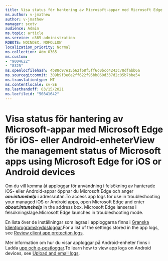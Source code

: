 ```yaml
---
title: Visa status för hantering av Microsoft-appar med Microsoft Edge för iOS- eller Android-enheter
ms.author: v-jmathew
author: v-jmathew
manager: scotv
audience: Admin
ms.topic: article
ms.service: o365-administration
ROBOTS: NOINDEX, NOFOLLOW
localization_priority: Normal
ms.collection: Adm_O365
ms.custom:
- "9004622"
- "8325"
ms.openlocfilehash: 4b88c97e15b62f68f5ff6c0bcc4243c78dfabb6a
ms.sourcegitcommit: 309b9f3e6e2ff622f95bb860d337d2c05b7bbe54
ms.translationtype: MT
ms.contentlocale: sv-SE
ms.lasthandoff: 03/15/2021
ms.locfileid: "50841642"
---
```

# <a name="view-the-management-status-of-microsoft-apps-using-microsoft-edge-for-ios-or-android-devices"></a><span data-ttu-id="27432-102">Visa status för hantering av Microsoft-appar med Microsoft Edge för iOS- eller Android-enheter</span><span class="sxs-lookup"><span data-stu-id="27432-102">View the management status of Microsoft apps using Microsoft Edge for iOS or Android devices</span></span>

<span data-ttu-id="27432-103">Om du vill komma åt apploggar för användning i felsökning av hanterade iOS- eller Android-appar öppnar du Microsoft Edge och anger ***om:intunehelp*** i adressrutan.</span><span class="sxs-lookup"><span data-stu-id="27432-103">To access app logs for use in troubleshooting your managed iOS or Android apps, open Microsoft Edge and enter ***about:intunehelp*** in the address box.</span></span> <span data-ttu-id="27432-104">Microsoft Edge lanseras i felsökningsläge.</span><span class="sxs-lookup"><span data-stu-id="27432-104">Microsoft Edge launches in troubleshooting mode.</span></span>

<span data-ttu-id="27432-105">En lista över de inställningar som lagras i apploggarna finns i [Granska klientprogramskyddsloggar](https://go.microsoft.com/fwlink/?linkid=2141401).</span><span class="sxs-lookup"><span data-stu-id="27432-105">For a list of the settings stored in the app logs, see [Review client app protection logs](https://go.microsoft.com/fwlink/?linkid=2141401).</span></span>

<span data-ttu-id="27432-106">Mer information om hur du visar apploggar på Android-enheter finns i Ladda [upp och e-postloggar](https://go.microsoft.com/fwlink/?linkid=2141408).</span><span class="sxs-lookup"><span data-stu-id="27432-106">To learn how to view app logs on Android devices, see [Upload and email logs](https://go.microsoft.com/fwlink/?linkid=2141408).</span></span>
